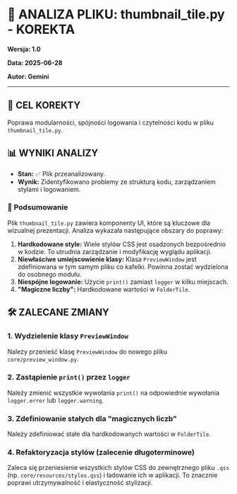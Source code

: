 # 🐞 ANALIZA PLIKU: thumbnail_tile.py - KOREKTA

**Wersja: 1.0**

**Data: 2025-06-28**

**Autor: Gemini**

---

## 🎯 CEL KOREKTY

Poprawa modularności, spójności logowania i czytelności kodu w pliku `thumbnail_tile.py`.

## 📊 WYNIKI ANALIZY

- **Stan:** ✅ Plik przeanalizowany.
- **Wynik:** Zidentyfikowano problemy ze strukturą kodu, zarządzaniem stylami i logowaniem.

### 📝 Podsumowanie

Plik `thumbnail_tile.py` zawiera komponenty UI, które są kluczowe dla wizualnej prezentacji. Analiza wykazała następujące obszary do poprawy:

1.  **Hardkodowane style:** Wiele stylów CSS jest osadzonych bezpośrednio w kodzie. To utrudnia zarządzanie i modyfikację wyglądu aplikacji.
2.  **Niewłaściwe umiejscowienie klasy:** Klasa `PreviewWindow` jest zdefiniowana w tym samym pliku co kafelki. Powinna zostać wydzielona do osobnego modułu.
3.  **Niespójne logowanie:** Użycie `print()` zamiast `logger` w kilku miejscach.
4.  **"Magiczne liczby":** Hardkodowane wartości w `FolderTile`.

## 🛠️ ZALECANE ZMIANY

### 1. Wydzielenie klasy `PreviewWindow`

Należy przenieść klasę `PreviewWindow` do nowego pliku `core/preview_window.py`.

### 2. Zastąpienie `print()` przez `logger`

Należy zmienić wszystkie wywołania `print()` na odpowiednie wywołania `logger.error` lub `logger.warning`.

### 3. Zdefiniowanie stałych dla "magicznych liczb"

Należy zdefiniować stałe dla hardkodowanych wartości w `FolderTile`.

### 4. Refaktoryzacja stylów (zalecenie długoterminowe)

Zaleca się przeniesienie wszystkich stylów CSS do zewnętrznego pliku `.qss` (np. `core/resources/styles.qss`) i ładowanie ich w aplikacji. To znacznie poprawi utrzymywalność i elastyczność stylizacji.
